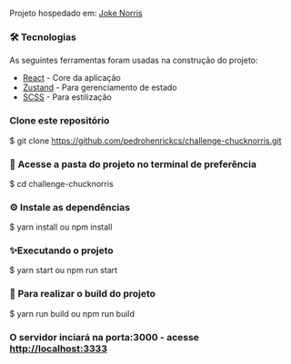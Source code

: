 Projeto hospedado em: [Joke Norris](https://pedrohenrickcs.github.io/challenge-chucknorris)

### 🛠 Tecnologias

As seguintes ferramentas foram usadas na construção do projeto:

- [React](https://pt-br.reactjs.org) - Core da aplicação
- [Zustand](https://github.com/pmndrs/zustand) - Para gerenciamento de estado
- [SCSS](https://sass-lang.com) - Para estilização

### Clone este repositório
$  git clone <https://github.com/pedrohenrickcs/challenge-chucknorris.git>

### 💢 Acesse a pasta do projeto no terminal de preferência
$ cd challenge-chucknorris

### ⚙ Instale as dependências
$ yarn install ou npm install

### ✨Executando o projeto
$ yarn start ou npm run start

### 🎁 Para realizar o build do projeto
$ yarn run build ou npm run build

### O servidor inciará na porta:3000 - acesse <http://localhost:3333> 